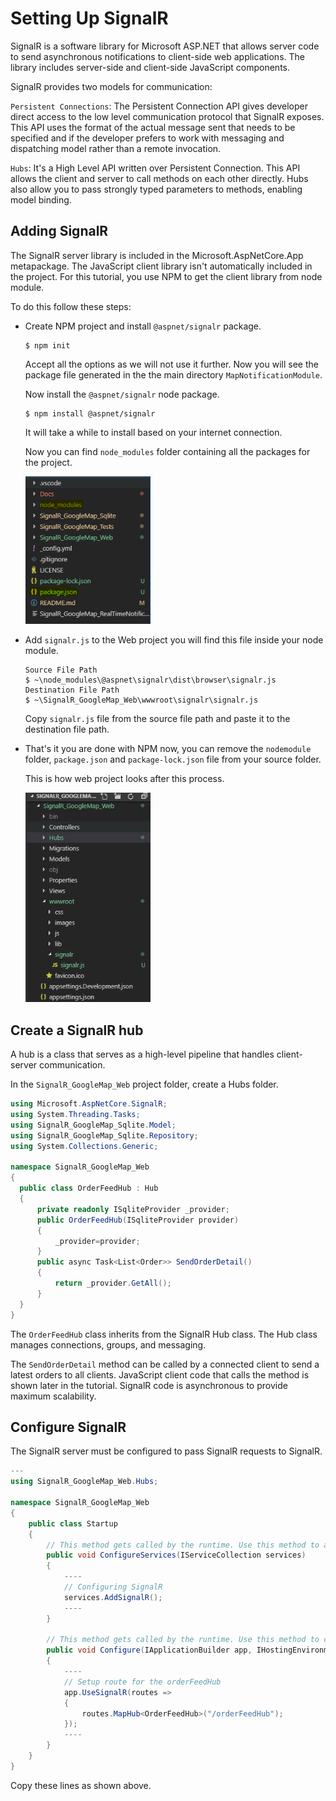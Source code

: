 # Setting Up SignalR
SignalR is a software library for Microsoft ASP.NET that allows server code to send asynchronous notifications to client-side web applications. The library includes server-side and client-side JavaScript components.

SignalR provides two models for communication:

`Persistent Connections`: 
The Persistent Connection API gives developer direct access to the low level communication protocol that SignalR exposes. This API uses the format of the actual message sent that needs to be specified and if the developer prefers to work with messaging and dispatching model rather than a remote invocation.

`Hubs`: 
It's a High Level API written over Persistent Connection. This API allows the client and server to call methods on each other directly. Hubs also allow you to pass strongly typed parameters to methods, enabling model binding.

## Adding SignalR
The SignalR server library is included in the Microsoft.AspNetCore.App metapackage. The JavaScript client library isn't automatically included in the project. For this tutorial, you use NPM to get the client library from node module.

To do this follow these steps:

- Create NPM project and install `@aspnet/signalr` package.
  ```
  $ npm init
  ```
  Accept all the options as we will not use it further. Now you will see the package file generated in the the main directory `MapNotificationModule`.
  
  Now install the `@aspnet/signalr` node package.
  ```
  $ npm install @aspnet/signalr
  ```
  It will take a while to install based on your internet connection.

  Now you can find `node_modules` folder containing all the packages for the project.

  <img src="images/Node_Package_Install.PNG" width=200>

- Add `signalr.js` to the Web project you will find this file inside your node module.
  ```
  Source File Path
  $ ~\node_modules\@aspnet\signalr\dist\browser\signalr.js
  Destination File Path
  $ ~\SignalR_GoogleMap_Web\wwwroot\signalr\signalr.js
  ```
  Copy `signalr.js` file from the source file path and paste it to the destination file path.

- That's it you are done with NPM now, you can remove the `nodemodule` folder, `package.json` and `package-lock.json` file from your source folder.
  
  This is how web project looks after this process.
  
  <img src="images/Removed_Node_Package.PNG" width=200>

## Create a SignalR hub
A hub is a class that serves as a high-level pipeline that handles client-server communication.

In the `SignalR_GoogleMap_Web` project folder, create a Hubs folder.
  ``` c#
  using Microsoft.AspNetCore.SignalR;
  using System.Threading.Tasks;
  using SignalR_GoogleMap_Sqlite.Model;
  using SignalR_GoogleMap_Sqlite.Repository;
  using System.Collections.Generic;
  
  namespace SignalR_GoogleMap_Web
  {
    public class OrderFeedHub : Hub
    {
        private readonly ISqliteProvider _provider;
        public OrderFeedHub(ISqliteProvider provider)
        {
            _provider=provider;
        }
        public async Task<List<Order>> SendOrderDetail()
        {
            return _provider.GetAll();
        }
    }
  }
  ```
  The `OrderFeedHub` class inherits from the SignalR Hub class. The Hub class manages connections, groups, and messaging.

  The `SendOrderDetail` method can be called by a connected client to send a latest orders to all clients. JavaScript client code that calls the method is shown later in the tutorial. SignalR code is asynchronous to provide maximum scalability.

## Configure SignalR
The SignalR server must be configured to pass SignalR requests to SignalR.
``` c#
---
using SignalR_GoogleMap_Web.Hubs;

namespace SignalR_GoogleMap_Web
{
    public class Startup
    {
        // This method gets called by the runtime. Use this method to add services to the container.
        public void ConfigureServices(IServiceCollection services)
        {
            ----
            // Configuring SignalR
            services.AddSignalR();
            ----
        }

        // This method gets called by the runtime. Use this method to configure the HTTP request pipeline.
        public void Configure(IApplicationBuilder app, IHostingEnvironment env)
        {
            ----
            // Setup route for the orderFeedHub
            app.UseSignalR(routes =>
            {
                routes.MapHub<OrderFeedHub>("/orderFeedHub");
            });
            ----
        }
    }
}
```
Copy these lines as shown above.
